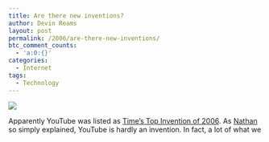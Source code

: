 ```yaml
---
title: Are there new inventions?
author: Devin Reams
layout: post
permalink: /2006/are-there-new-inventions/
btc_comment_counts:
  - 'a:0:{}'
categories:
  - Internet
tags:
  - Technology
---
```

<img src="http://devinreams.com/wp-content/uploads/2006/11/wheel.jpg" align="center" />

Apparently YouTube was listed as [Time&#8217;s Top Invention of 2006][1]. As [Nathan][2] so simply explained, YouTube is hardly an invention. In fact, a lot of what we

 [1]: http://www.msnbc.msn.com/id/15592918/
 [2]: http://google.blognewschannel.com/index.php/archives/2006/11/08/youtube-named-top-invention-of-2006/